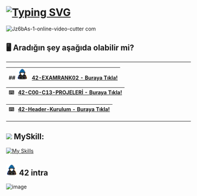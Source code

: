 
# <a href="https://github.com/ahkalama"><img src="https://readme-typing-svg.herokuapp.com?font=Teko&size=40&color=9F0000C0&width=435&lines=Ahmet+Mert+Kalaman+Github+Hosgeldin;42+Kocaeli+Ogrencisi" alt="Typing SVG" /></a>

![Jz6bAs-_1_-_online-video-cutter com_](https://user-images.githubusercontent.com/116187665/223407114-49a865f4-0db8-4ce3-922e-08a25bcde08f.gif)

## 🖥️ Aradığın şey aşağıda olabilir mi? 
****************************
| ## <picture><img src = "https://github.com/0xAbdulKhalid/0xAbdulKhalid/raw/main/assets/mdImages/about_me.gif" width = 30px></picture>  &nbsp; [42-EXAMRANK02 - Buraya Tıkla!](https://github.com/ahkalama/42-EXAMRANK02)       | 
|-----------------------------------------| 

| :keyboard:  &nbsp; [42-C00-C13-PROJELERİ - Buraya Tıkla!](https://github.com/ahkalama/42-Piscine-C00-C13)       | 
|-----------------------------------------| 

| :keyboard:  &nbsp; [42-Header-Kurulum - Buraya Tıkla!](https://github.com/ahkalama/42-HEADER)       | 
|-----------------------------------------| 
****************************
 ## <img src="https://github.com/TheDudeThatCode/TheDudeThatCode/blob/master/Assets/Earth.gif" width="24px">  **MySkill:**

[![My Skills](https://skillicons.dev/icons?i=au,ai,discord,c,cpp,instagram,linkedin,twitter,visualstudio,ps,pr,js,php)](https://skillicons.dev)

## <picture><img src = "https://github.com/0xAbdulKhalid/0xAbdulKhalid/raw/main/assets/mdImages/about_me.gif" width = 30px></picture> 42 intra 

![image](https://github.com/freekmurze/freekmurze/blob/master/dino.gif)
